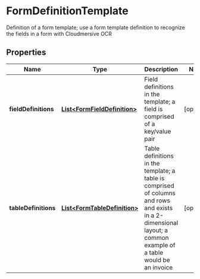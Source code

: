 

# FormDefinitionTemplate

Definition of a form template; use a form template definition to recognize the fields in a form with Cloudmersive OCR

## Properties

| Name | Type | Description | Notes |
|------------ | ------------- | ------------- | -------------|
|**fieldDefinitions** | [**List&lt;FormFieldDefinition&gt;**](FormFieldDefinition.md) | Field definitions in the template; a field is comprised of a key/value pair |  [optional] |
|**tableDefinitions** | [**List&lt;FormTableDefinition&gt;**](FormTableDefinition.md) | Table definitions in the template; a table is comprised of columns and rows and exists in a 2-dimensional layout; a common example of a table would be an invoice |  [optional] |



